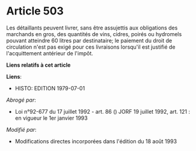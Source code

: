 # Article 503

Les détaillants peuvent livrer, sans être assujettis aux obligations des marchands en gros, des quantités de vins, cidres,
poirés ou hydromels pouvant atteindre 60 litres par destinataire; le paiement du droit de circulation n'est pas exigé pour
ces livraisons lorsqu'il est justifié de l'acquittement antérieur de l'impôt.

**Liens relatifs à cet article**

**Liens**:

  - HISTO: EDITION 1979-07-01

_Abrogé par_:

  - Loi n°92-677 du 17 juillet 1992 - art. 86 () JORF 19 juillet 1992, art. 121 : en vigueur le 1er janvier 1993

_Modifié par_:

  - Modifications directes incorporées dans l'édition du 18 août 1993
